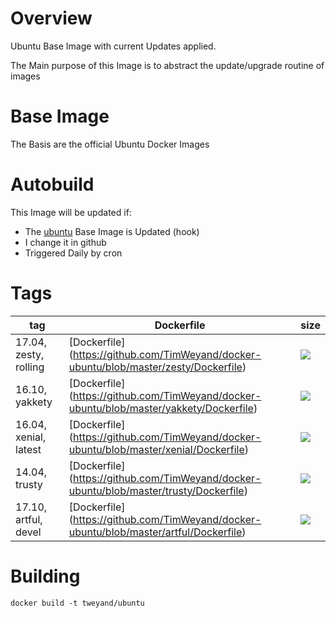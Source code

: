 Overview
========

Ubuntu Base Image with current Updates applied.

The Main purpose of this Image is to abstract the update/upgrade routine of images 

Base Image
========

The Basis are the official Ubuntu Docker Images

Autobuild
========
This Image will be updated if:
* The [ubuntu](https://hub.docker.com/_/ubuntu/) Base Image is Updated (hook)
* I change it in github
* Triggered Daily by cron

Tags
========

| tag                          | Dockerfile                      | size |
| ---------------------------- | -------------------------------- | ---- |
| 17.04, zesty, rolling | [Dockerfile] (https://github.com/TimWeyand/docker-ubuntu/blob/master/zesty/Dockerfile)   | [![](https://images.microbadger.com/badges/image/tweyand/ubuntu:zesty.svg)](https://microbadger.com/images/tweyand/ubuntu:zesty "Get your own image badge on microbadger.com") |
| 16.10, yakkety | [Dockerfile] (https://github.com/TimWeyand/docker-ubuntu/blob/master/yakkety/Dockerfile)    | [![](https://images.microbadger.com/badges/image/tweyand/ubuntu:yakkety.svg)](https://microbadger.com/images/tweyand/ubuntu:yakkety "Get your own image badge on microbadger.com") |
| 16.04, xenial, latest  | [Dockerfile] (https://github.com/TimWeyand/docker-ubuntu/blob/master/xenial/Dockerfile)   | [![](https://images.microbadger.com/badges/image/tweyand/ubuntu:xenial.svg)](https://microbadger.com/images/tweyand/ubuntu:xenial "Get your own image badge on microbadger.com") |
| 14.04, trusty | [Dockerfile] (https://github.com/TimWeyand/docker-ubuntu/blob/master/trusty/Dockerfile) | [![](https://images.microbadger.com/badges/image/tweyand/ubuntu:trusty.svg)](https://microbadger.com/images/tweyand/ubuntu:trusty "Get your own image badge on microbadger.com") |
| 17.10, artful, devel |  [Dockerfile] (https://github.com/TimWeyand/docker-ubuntu/blob/master/artful/Dockerfile) | [![](https://images.microbadger.com/badges/image/tweyand/ubuntu:artful.svg)](https://microbadger.com/images/tweyand/ubuntu:artful "Get your own image badge on microbadger.com") |


Building
========

```docker build -t tweyand/ubuntu```